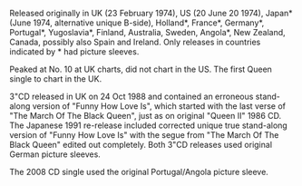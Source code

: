 Released originally in UK (23 February 1974), US (20 June 20 1974), Japan\* (June 1974, alternative unique B-side), Holland\*, France\*, Germany\*, Portugal\*, Yugoslavia\*, Finland, Australia, Sweden, Angola\*, New Zealand, Canada, possibly also Spain and Ireland. Only releases in countries indicated by \* had picture sleeves.

Peaked at No. 10 at UK charts, did not chart in the US. The first Queen single to chart in the UK.

3"CD released in UK on 24 Oct 1988 and contained an erroneous stand-along version of "Funny How Love Is", which started with the last verse of "The March Of The Black Queen", just as on original "Queen II" 1986 CD. The Japanese 1991 re-release included corrected unique true stand-along version of "Funny How Love Is" with the segue from "The March Of The Black Queen" edited out completely. Both 3"CD releases used original German picture sleeves.

The 2008 CD single used the original Portugal/Angola picture sleeve.
